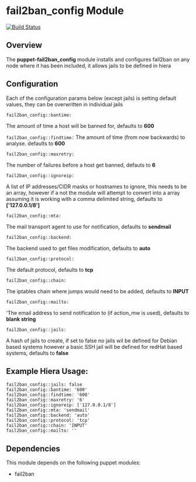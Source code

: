 
# fail2ban_config Module
[![Build Status](https://travis-ci.org/Adaptavist/puppet-fail2ban_config.svg?branch=master)](https://travis-ci.org/Adaptavist/puppet-fail2ban_config)

## Overview

The **puppet-fail2ban_config** module installs and configures fail2ban on any node where it has been included, 
it allows jails to be defined in hiera

## Configuration

Each of the configuration params below (except jails) is setting default values, they can be overwritten in individual jails

`fail2ban_config::bantime:` 

The amount of time a host will be banned for, defaults to **600**

`fail2ban_config::findtime:`
The amount of time (from now backwards) to analyse. defaults to **600**

`fail2ban_config::maxretry:`

The number of failures before a host get banned, defauts to **6**

`fail2ban_config::ignoreip:`

A list of IP addresses/CIDR masks or hostnames to ignore, this needs to be an array, however if a not the module will attempt to convert into a array assuming it is working with a comma delimited string, defaults to **['127.0.0.1/8']** 

`fail2ban_config::mta:`

The mail transport agent to use for notification, defaults to **sendmail**

`fail2ban_config::backend:`

The backend used to get files modification, defaults to **auto**

`fail2ban_config::protocol:`

The default protocol, defaults to **tcp**

`fail2ban_config::chain:`

The iptables chain where jumps would need to be added, defaults to **INPUT**

`fail2ban_config::mailto:`

'The email address to send notification to (if action_mw is used), defaults to **blank string**

`fail2ban_config::jails:`

A hash of jails to create, if set to false no jails wil be defined for Debian based systems however a basic SSH jail will be defined for redHat based systems, defaults to **false** 

## Example Hiera Usage:
 
    fail2ban_config::jails: false
    fail2ban_config::bantime: '600'
    fail2ban_config::findtime: '600'
    fail2ban_config::maxretry: '6'
    fail2ban_config::ignoreip: ['127.0.0.1/8']
    fail2ban_config::mta: 'sendmail'
    fail2ban_config::backend: 'auto'
    fail2ban_config::protocol: 'tcp'
    fail2ban_config::chain: 'INPUT'
    fail2ban_config::mailto: ''


## Dependencies

This module depends on the following puppet modules:

* fail2ban
